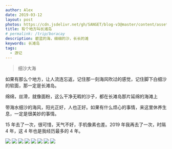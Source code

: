 ```yaml
---
author: Alex
date: 2019-03-12
layout: post
photos: https://cdn.jsdelivr.net/gh/SANGET/blog-v3@master/content/assets/images/trip/boracay/3.jpg
title: 有个地方叫长滩岛
# permalink: /trip/boracay
description: 碧蓝的海，细细的沙，长长的滩
keywords: 长滩岛
tags: 
  - 游记
---
```


> 细沙大海

如果有那么个地方，让人流连忘返，记住那一刻海风吹过的感觉，记住脚下白细沙的软面，那一定是长滩岛。

绵绵，丝滑，就像面粉，这么干净无暇的沙子，都在长滩岛那片延绵的海滩上

带海水细沙的海风，阳光正好，人也正好。如果有什么烦心的事情，来这里休养生息，一定是很美妙的事情。

15 年去了一次，很可惜，天气不好，手机像素也差。2019 年我再去了一次，时隔 4 年，这 4 年也是我经历最多的 4 年。

<escape>
  <div class="photoset-grid" data-layout="233">
    <img src="https://cdn.jsdelivr.net/gh/SANGET/blog-v3@master/content/assets/images/trip/boracay/1.jpg">
    <img src="https://cdn.jsdelivr.net/gh/SANGET/blog-v3@master/content/assets/images/trip/boracay/4.jpg">
    <img src="https://cdn.jsdelivr.net/gh/SANGET/blog-v3@master/content/assets/images/trip/boracay/2.jpg">
    <img src="https://cdn.jsdelivr.net/gh/SANGET/blog-v3@master/content/assets/images/trip/boracay/5.jpg">
    <img src="https://cdn.jsdelivr.net/gh/SANGET/blog-v3@master/content/assets/images/trip/boracay/6.jpg">
    <img src="https://cdn.jsdelivr.net/gh/SANGET/blog-v3@master/content/assets/images/trip/boracay/7.jpg">
    <img src="https://cdn.jsdelivr.net/gh/SANGET/blog-v3@master/content/assets/images/trip/boracay/8.jpg">
    <img src="https://cdn.jsdelivr.net/gh/SANGET/blog-v3@master/content/assets/images/trip/boracay/9.jpg">
  </div>
</escape>
